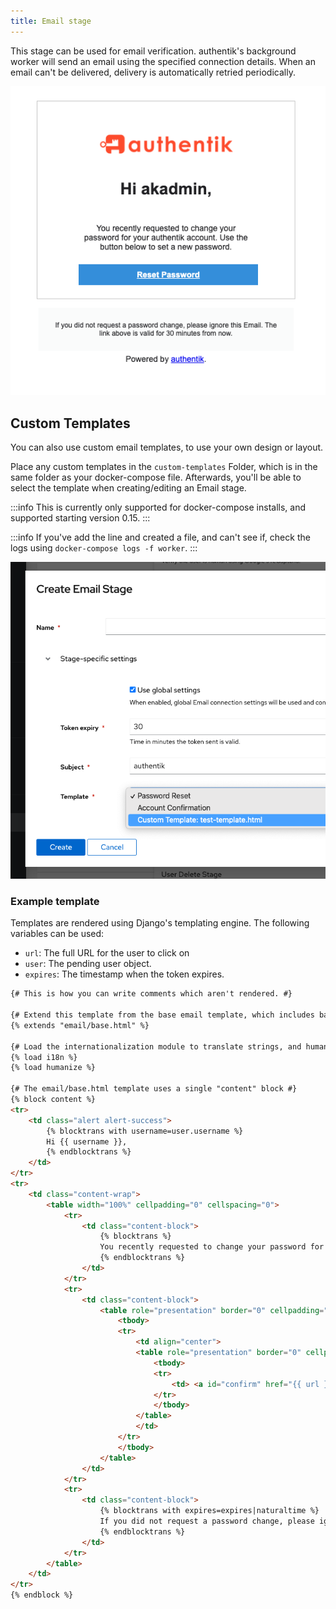 ```yaml
---
title: Email stage
---
```


This stage can be used for email verification. authentik's background worker will send an email using the specified connection details. When an email can't be delivered, delivery is automatically retried periodically.

![](email_recovery.png)

## Custom Templates

You can also use custom email templates, to use your own design or layout.

Place any custom templates in the `custom-templates` Folder, which is in the same folder as your docker-compose file. Afterwards, you'll be able to select the template when creating/editing an Email stage.

:::info
This is currently only supported for docker-compose installs, and supported starting version 0.15.
:::

:::info
If you've add the line and created a file, and can't see if, check the logs using `docker-compose logs -f worker`.
:::

![](custom_template.png)

### Example template

Templates are rendered using Django's templating engine. The following variables can be used:

- `url`: The full URL for the user to click on
- `user`: The pending user object.
- `expires`: The timestamp when the token expires.

```html
{# This is how you can write comments which aren't rendered. #}

{# Extend this template from the base email template, which includes base layout and CSS. #}
{% extends "email/base.html" %}

{# Load the internationalization module to translate strings, and humanize to show date-time #}
{% load i18n %}
{% load humanize %}

{# The email/base.html template uses a single "content" block #}
{% block content %}
<tr>
    <td class="alert alert-success">
        {% blocktrans with username=user.username %}
        Hi {{ username }},
        {% endblocktrans %}
    </td>
</tr>
<tr>
    <td class="content-wrap">
        <table width="100%" cellpadding="0" cellspacing="0">
            <tr>
                <td class="content-block">
                    {% blocktrans %}
                    You recently requested to change your password for you authentik account. Use the button below to set a new password.
                    {% endblocktrans %}
                </td>
            </tr>
            <tr>
                <td class="content-block">
                    <table role="presentation" border="0" cellpadding="0" cellspacing="0" class="btn btn-primary">
                        <tbody>
                        <tr>
                            <td align="center">
                            <table role="presentation" border="0" cellpadding="0" cellspacing="0">
                                <tbody>
                                <tr>
                                    <td> <a id="confirm" href="{{ url }}" rel="noopener noreferrer" target="_blank">{% trans 'Reset Password' %}</a> </td>
                                </tr>
                                </tbody>
                            </table>
                            </td>
                        </tr>
                        </tbody>
                    </table>
                </td>
            </tr>
            <tr>
                <td class="content-block">
                    {% blocktrans with expires=expires|naturaltime %}
                    If you did not request a password change, please ignore this Email. The link above is valid for {{ expires }}.
                    {% endblocktrans %}
                </td>
            </tr>
        </table>
    </td>
</tr>
{% endblock %}
```
